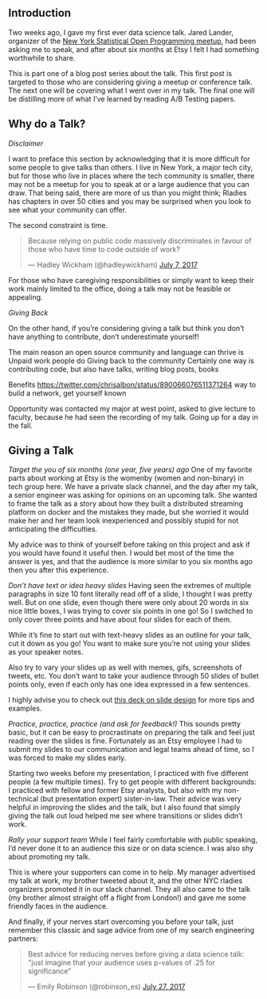 ## Introduction

Two weeks ago, I gave my first ever data science talk. Jared Lander, organizer of the  [New York Statistical Open Programming meetup](https://www.meetup.com/nyhackr/), had been asking me to speak, and after about six months at Etsy I felt I had something worthwhile to share. 

This is part one of a blog post series about the talk. This first post is targeted to those who are considering giving a meetup or conference talk. The next one will be covering what I went over in my talk. The final one will be distilling more of what I’ve learned by reading A/B Testing papers. 

## Why do a Talk? 
*Disclaimer*

I want to preface this section by acknowledging that it is more difficult for some people to give talks than others. I live in New York, a major tech city, but for those who live in places where the tech community is smaller, there may not be a meetup for you to speak at or a large audience that you can draw. That being said, there are more of us than you might think; Rladies has chapters in over 50 cities and you may be surprised when you look to see what your community can offer. 

The second constraint is time. 

<blockquote class="twitter-tweet" data-conversation="none" data-lang="en"><p lang="en" dir="ltr">Because relying on public code massively discriminates in favour of those who have time to code outside of work?</p>&mdash; Hadley Wickham (@hadleywickham) <a href="https://twitter.com/hadleywickham/status/883295260079685634">July 7, 2017</a></blockquote> <script async src="//platform.twitter.com/widgets.js" charset="utf-8"></script>


For those who have caregiving responsibilities or simply want to keep their work mainly limited to the office, doing a talk may not be feasible or appealing.

*Giving Back*

On the other hand, if you’re considering giving a talk but think you don’t have anything to contribute, don’t underestimate yourself!

The main reason an open source community and language can thrive is 
Unpaid work people do
Giving back to the community
Certainly one way is contributing code, but also have talks, writing blog posts, books

Benefits
https://twitter.com/chrisalbon/status/890066076511371264
way to build a network, get yourself known

Opportunity 
was contacted my major at west point, asked to give lecture to faculty, because he had seen the recording of my talk. Going up for a day in the fall. 

## Giving a Talk 

*Target the you of six months (one year, five years) ago*
One of my favorite parts about working at Etsy is the womenby (women and non-binary) in tech group here. We have a private slack channel, and the day after my talk, a senior engineer was asking for opinions on an upcoming talk. She wanted to frame the talk as a story about how they built a distributed streaming platform on docker and the mistakes they made, but she worried it would make her and her team look inexperienced and possibly stupid for not anticipating the difficulties. 

My advice was to think of yourself before taking on this project and ask if you would have found it useful then. I would bet most of the time the answer is yes, and that the audience is more similar to you six months ago then you after this experience. 

*Don’t have text or idea heavy slides*
Having seen the extremes of multiple paragraphs in size 10 font literally read off of a slide, I thought I was pretty well. But on one slide, even though there were only about 20 words in six nice little boxes, I was trying to cover six points in one go! So I switched to only cover three points and have about four slides for each of them.

While it’s fine to start out with text-heavy slides as an outline for your talk, cut it down as you go! You want to make sure you’re not using your slides as your speaker notes. 

Also try to vary your slides up as well with memes, gifs, screenshots of tweets, etc. You don’t want to take your audience through 50 slides of bullet points only, even if each only has one idea expressed in a few sentences. 

I highly advise you to check out [this deck on slide design](https://speakerdeck.com/mseckington/the-art-of-slide-design) for more tips and examples. 

*Practice, practice, practice (and ask for feedback!)*
This sounds pretty basic, but it can be easy to procrastinate on preparing the talk and feel just reading over the slides is fine. Fortunately as an Etsy employee I had to submit my slides to our communication and legal teams ahead of time, so I was forced to make my slides early. 

Starting two weeks before my presentation, I practiced with five different people (a few multiple times). Try to get people with different backgrounds: I practiced with fellow and former Etsy analysts, but also with my non-technical (but presentation expert) sister-in-law. Their advice was very helpful in improving the slides and the talk, but I also found that simply giving the talk out loud helped me see where transitions or slides didn’t work. 

*Rally your support team* 
While I feel fairly comfortable with public speaking, I’d never done it to an audience this size or on data science. I was also shy about promoting my talk. 

This is where your supporters can come in to help. My manager advertised my talk at work, my brother tweeted about it, and the other NYC rladies organizers promoted it in our slack channel. They all also came to the talk (my brother almost straight off a flight from London!) and gave me some friendly faces in the audience. 

And finally, if your nerves start overcoming you before your talk, just remember this classic and sage advice from one of my search engineering partners:  

<blockquote class="twitter-tweet" data-lang="en"><p lang="en" dir="ltr">Best advice for reducing nerves before giving a data science talk: &quot;just imagine that your audience uses p-values of .25 for significance&quot;</p>&mdash; Emily Robinson (@robinson_es) <a href="https://twitter.com/robinson_es/status/890681844571811842">July 27, 2017</a></blockquote> <script async src="//platform.twitter.com/widgets.js" charset="utf-8"></script>


